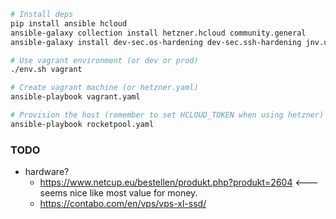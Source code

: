 ```bash
# Install deps
pip install ansible hcloud
ansible-galaxy collection install hetzner.hcloud community.general
ansible-galaxy install dev-sec.os-hardening dev-sec.ssh-hardening jnv.unattended-upgrades geerlingguy.ntp geerlingguy.docker

# Use vagrant environment (or dev or prod)
./env.sh vagrant

# Create vagrant machine (or hetzner.yaml)
ansible-playbook vagrant.yaml

# Provision the host (remember to set HCLOUD_TOKEN when using hetzner)
ansible-playbook rocketpool.yaml

```

### TODO
- hardware?
    - https://www.netcup.eu/bestellen/produkt.php?produkt=2604 <--- seems nice like most value for money.
    - https://contabo.com/en/vps/vps-xl-ssd/